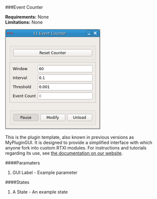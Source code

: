 ###Event Counter

**Requirements:** None  
**Limitations:** None  

![Event Counter](event-counter.png)

<!--start-->
This is the plugin template, also known in previous versions as MyPluginGUI. It is designed to provide a simplified interface with which anyone fork into custom RTXI modules. For instructions and tutorials regarding its use, see [the documentation on our website](http://rtxi.org/docs/tutorials/2015/04/15/understanding-plugin-template/). 
<!--end-->

####Paramaters
1. GUI Label - Example parameter

####States
1. A State - An example state
